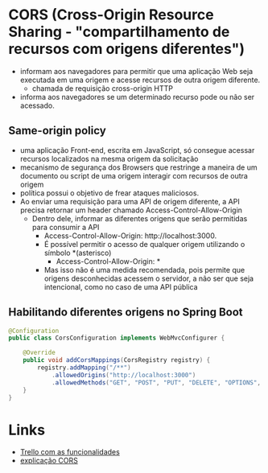 # CORS (Cross-Origin Resource Sharing - "compartilhamento de recursos com origens diferentes")
- informam aos navegadores para permitir que uma aplicação Web seja executada em uma origem e acesse recursos de outra origem diferente.
  - chamada de requisição cross-origin HTTP
- informa aos navegadores se um determinado recurso pode ou não ser acessado.

## Same-origin policy
- uma aplicação Front-end, escrita em JavaScript, só consegue acessar recursos localizados na mesma origem da solicitação
- mecanismo de segurança dos Browsers que restringe a maneira de um documento ou script de uma origem interagir com recursos de outra origem
- política possui o objetivo de frear ataques maliciosos.
- Ao enviar uma requisição para uma API de origem diferente, a API precisa retornar um header chamado Access-Control-Allow-Origin
  - Dentro dele, informar as diferentes origens que serão permitidas para consumir a API
    - Access-Control-Allow-Origin: http://localhost:3000.
    - É possível permitir o acesso de qualquer origem utilizando o símbolo *(asterisco)
      - Access-Control-Allow-Origin: *
    - Mas isso não é uma medida recomendada, pois permite que origens desconhecidas acessem o servidor, a não ser que seja intencional, como no caso de uma API pública
## Habilitando diferentes origens no Spring Boot
```java
@Configuration
public class CorsConfiguration implements WebMvcConfigurer {

    @Override
    public void addCorsMappings(CorsRegistry registry) {
        registry.addMapping("/**")
            .allowedOrigins("http://localhost:3000")
            .allowedMethods("GET", "POST", "PUT", "DELETE", "OPTIONS", "HEAD", "TRACE", "CONNECT");
    }
}
```



# Links
- [Trello com as funcionalidades](https://trello.com/b/O0lGCsKb/api-voll-med)
- [explicação CORS](https://cursos.alura.com.br/course/spring-boot-3-desenvolva-api-rest-java/task/116048)